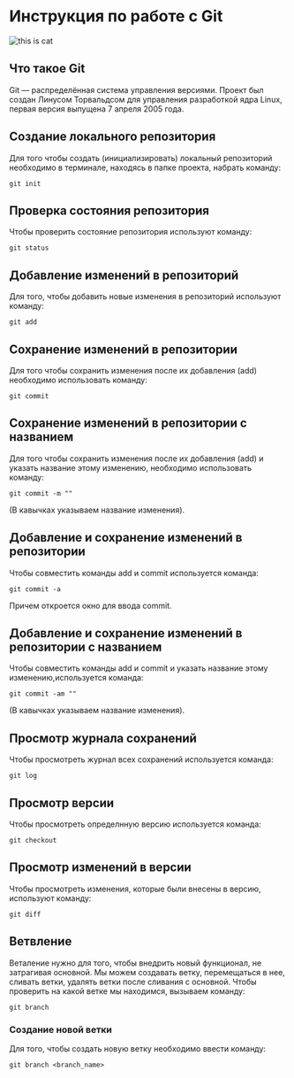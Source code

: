 # **Инструкция по работе с Git**

![this is cat](cat.jpg)

## Что такое Git

Git — распределённая система управления версиями. Проект был создан Линусом Торвальдсом для управления разработкой ядра Linux, первая версия выпущена 7 апреля 2005 года. 

## Создание локального репозитория

Для того чтобы создать (инициализировать) локальный репозиторий необходимо в терминале, находясь в папке проекта, набрать команду:

    git init

## Проверка состояния репозитория

Чтобы проверить состояние репозитория используют команду:

    git status

## Добавление изменений в репозиторий

Для того, чтобы добавить новые изменения в репозиторий используют команду:

    git add

## Сохранение изменений в репозитории

Для того чтобы сохранить изменения после их добавления (add) необходимо использовать команду:

    git commit

## Сохранение изменений в репозитории с названием

Для того чтобы сохранить изменения после их добавления (add) и указать название этому изменению, необходимо использовать команду:

    git commit -m ""
(В кавычках указываем название изменения).

## Добавление и сохранение изменений в репозитории

Чтобы совместить команды add и commit используется команда:

    git commit -a
Причем откроется окно для ввода commit.

## Добавление и сохранение изменений в репозитории с названием

Чтобы совместить команды add и commit и указать название этому изменению,используется команда:

    git commit -am ""
(В кавычках указываем название изменения).

## Просмотр журнала сохранений

Чтобы просмотреть журнал всех сохранений используется команда:

    git log

## Просмотр версии

Чтобы просмотреть определнную версию используется команда:

    git checkout

## Просмотр изменений в версии

Чтобы просмотреть изменения, которые были внесены в версию, используют команду:

    git diff

## Ветвление

Веталение нужно для того, чтобы внедрить новый функционал, не затрагивая основной. Мы можем создавать ветку, перемещаться в нее, сливать ветки, удалять ветки после сливания с основной. Чтобы проверить на какой ветке мы находимся, вызываем команду:

    git branch

### Создание новой ветки

Для того, чтобы создать новую ветку необходимо ввести команду:

    git branch <branch_name>